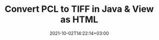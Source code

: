 ---
############################# Static ############################
layout: "autogen"
date: 2021-10-02T14:22:14+03:00
draft: false
path: "total/java/conversion/pcl-to-tiff/"

############################# Head ############################
head_title: "Convert PCL to TIFF in Java - Sample Java Code"
head_description: "Java document conversion library to convert PCL to TIFF and 100+ other file formats in Java & J2SE applications. View the Converted TIFF document as HTML viewer."

############################# Header ############################
title: "Convert PCL to TIFF in Java & View as HTML"
description: "Programmatically convert PCL to TIFF in Java & J2SE platforms using flexible document manipulation options to customize the resultant document. Convert the complete document or some specific pages based on page numbers or selective page ranges using Java document conversion library."

############################# SubMenu ############################
submenu:
    enable: false

############################# Content ############################
content:
    enable: true
    block:
    - title_left: "PCL to TIFF Conversion in Java"
      content_left: |
          Perform PCL to TIFF file conversion in three simple steps using Java. View the converted document as HTML without any external software dependency.

          -   Create a new instance of **Converter** class and load the PCL file
          -   Set **ConvertOptions** for the TIFF document type
          -   Call **Convert** method of **Converter** class instance for conversion to TIFF
          -   Set options for HTML viewer
          -   Create **Viewer** object to view converted TIFF as HTML
          
      title_right: "Convert Remotely Located Documents"
      content_right: |
          You require `GroupDocs.Conversion` & `GroupDocs.Viewer` namespaces to convert between a wide range of popular document types such as PDF, Microsoft Word, Excel, PowerPoint, Project, Outlook, HTML, diagrams and image file formats. Explore other [Java APIs for Office documents](https://products.conholdate.com/total/java/) as offered by Conholdate.Total.
          
          Get the respective assembly files from the [downloads](https://downloads.conholdate.com/total/java) or fetch the whole package from [Maven](https://repository.conholdate.com/webapp/#/artifacts/browse/tree/General/repo) to add 'Conholdate.Total` directly in your workspace.
          
      code: |
          ```cs {linenos=false}
          // Convert PCL to TIFF using GroupDocs.Conversion API
          // Load the source PCL file to be converted
          Converter converter = new Converter("input.pcl");

          // Get the convert options ready for the target TIFF format
          ConvertOptions convertOptions = new FileType().fromExtension("tiff").getConvertOptions();

          // Convert to TIFF format
          converter.convert("output.tiff", convertOptions);

          // Create Viewer object to view the converted TIFF as HTML
          try (Viewer viewer = new Viewer("output.tiff"))
          {
              // Set options for HTML viewer
              HtmlViewOptions viewOptions = HtmlViewOptions.forEmbeddedResources("output{0}.html");

              // View converted TIFF as HTML
              viewer.view(viewOptions);
          }
          ```
    - title_left: "Convert Password Protected PCL to TIFF"
      content_left: |
          Accurately load and convert documents that are protected with a password within your Java based applications. The file format conversion API also supports rendering remote documents from different sources including S3, Blob, FTP, Stream, URL or a local disk.

          -   Create new instance of **Converter** class and pass source document path
          -   Instantiate the proper **ConvertOptions** class e.g. (**PdfConvertOptions**, **WordProcessingConvertOptions**, **SpreadsheetConvertOptions** etc.)
          -   Call **convert** method of **Converter** class instance and pass filename for the converted document
        
      title_right: "Source Document Information Extraction"
      content_right: |
          The documents information extraction feature not only allows getting the basic information about the source document file but it also supports extracting some valuable file-format specific information such as project start and end dates of a Microsoft Project file, any printing restrictions on a PDF document, list of folders enclosed in an Outlook data file etc. 

          Convert popular document file formats on different operating systems such as Windows, Linux or macOS while using development environments such as NetBeans, IntelliJ IDEA and Eclipse.
          
      code: |
          ```cs {linenos=false}
          // Load and convert password protected documents
          WordProcessingLoadOptions loadOptions = new WordProcessingLoadOptions();
          loadOptions.setPassword("12345");

          // Create an instance of Converter class and pass source document path and the load options delegate as a constructor parameters
          Converter converter = new Converter("input.pcl", loadOptions);

          // Instantiate PdfConvertOptions class
          PdfConvertOptions options = new PdfConvertOptions();

          // Call convert method of Converter class instance and pass filename for the converted document and the instance of ConvertOptions from the previous step
          converter.convert("output.tiff, options);
          ```
############################# About Formats ############################
about_formats:
    enable: false
############################# More Formats ############################
more_formats:
    enable: true
    auto: false
    other_out_formats: PDF DOCX DOT DOTX DOTM TXT RTF HTML MHTML XLS XLSX XLSM XLT XLTX XLTM DIF PPT PPTX PPS PPSX POT POTX POTM ODT OTT EMZ WMZ SVGZ TEX DCM WMF BMP PNG GIF JPEG TIFF
############################# Back to top ###############################
back_to_top:
  enable: true
---